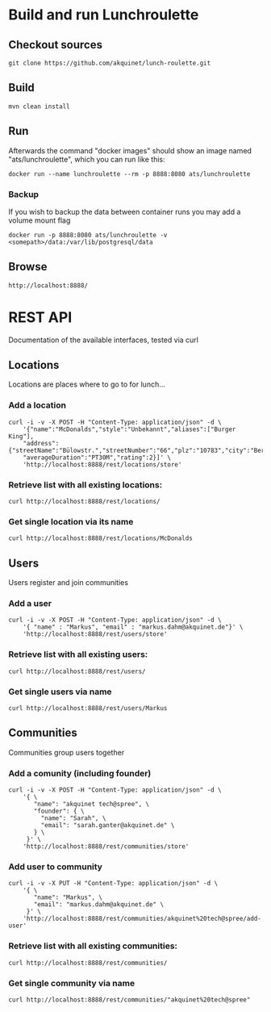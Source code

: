 # Build and run Lunchroulette

## Checkout sources
    git clone https://github.com/akquinet/lunch-roulette.git

## Build
    mvn clean install

## Run

Afterwards the command "docker images" should show an image named "ats/lunchroulette", which you can run
like this:

    docker run --name lunchroulette --rm -p 8888:8080 ats/lunchroulette

### Backup

If you wish to backup the data between container runs you may add a volume mount flag

    docker run -p 8888:8080 ats/lunchroulette -v <somepath>/data:/var/lib/postgresql/data 

## Browse
    http://localhost:8888/

# REST API
Documentation of the available interfaces, tested via curl

## Locations

Locations are places where to go to for lunch...

### Add a location
    curl -i -v -X POST -H "Content-Type: application/json" -d \
        '{"name":"McDonalds","style":"Unbekannt","aliases":["Burger King"],
        "address":{"streetName":"Bülowstr.","streetNumber":"66","plz":"10783","city":"Berlin","telephoneNumber":""},
        "averageDuration":"PT30M","rating":2}]' \
        'http://localhost:8888/rest/locations/store'

### Retrieve list with all existing locations:
    
    curl http://localhost:8888/rest/locations/

### Get single location via its name

    curl http://localhost:8888/rest/locations/McDonalds


## Users

Users register and join communities

### Add a user
    curl -i -v -X POST -H "Content-Type: application/json" -d \
        '{ "name" : "Markus", "email" : "markus.dahm@akquinet.de"}' \
        'http://localhost:8888/rest/users/store'

### Retrieve list with all existing users:
    
    curl http://localhost:8888/rest/users/

### Get single users via name

    curl http://localhost:8888/rest/users/Markus

## Communities

Communities group users together

### Add a comunity (including founder)
    curl -i -v -X POST -H "Content-Type: application/json" -d \
        '{ \
           "name": "akquinet tech@spree", \
           "founder": { \
             "name": "Sarah", \
             "email": "sarah.ganter@akquinet.de" \
           } \
         }' \
        'http://localhost:8888/rest/communities/store'

### Add user to community

    curl -i -v -X PUT -H "Content-Type: application/json" -d \
        '{ \
           "name": "Markus", \
           "email": "markus.dahm@akquinet.de" \
         }' \
        'http://localhost:8888/rest/communities/akquinet%20tech@spree/add-user'

### Retrieve list with all existing communities:
    
    curl http://localhost:8888/rest/communities/

### Get single community via name

    curl http://localhost:8888/rest/communities/"akquinet%20tech@spree"



